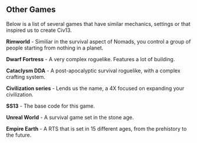 ## Other Games

Below is a list of several games that have similar mechanics, settings
or that inspired us to create Civ13.

**Rimworld** - Similiar in the survival aspect of Nomads, you control a
group of people starting from nothing in a planet.

**Dwarf Fortress** - A very complex roguelike. Features a lot of
building.

**Cataclysm DDA** - A post-apocalyptic survival roguelike, with a
complex crafting system.

**Civilization series** - Lends us the name, a 4X focused on expanding
your civilization.

**SS13** - The base code for this game.

**Unreal World** - A survival game set in the stone age.

**Empire Earth** - A RTS that is set in 15 different ages, from the
prehistory to the future.